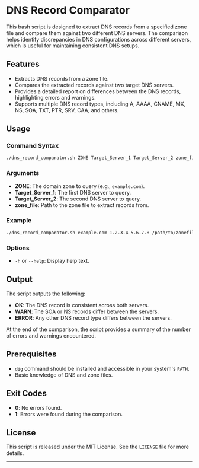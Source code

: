 # DNS Record Comparator

This bash script is designed to extract DNS records from a specified zone file and compare them against two different DNS servers. The comparison helps identify discrepancies in DNS configurations across different servers, which is useful for maintaining consistent DNS setups.

## Features

- Extracts DNS records from a zone file.
- Compares the extracted records against two target DNS servers.
- Provides a detailed report on differences between the DNS records, highlighting errors and warnings.
- Supports multiple DNS record types, including A, AAAA, CNAME, MX, NS, SOA, TXT, PTR, SRV, CAA, and others.

## Usage

### Command Syntax

```bash
./dns_record_comparator.sh ZONE Target_Server_1 Target_Server_2 zone_file
```

### Arguments

- **ZONE**: The domain zone to query (e.g., `example.com`).
- **Target_Server_1**: The first DNS server to query.
- **Target_Server_2**: The second DNS server to query.
- **zone_file**: Path to the zone file to extract records from.

### Example

```bash
./dns_record_comparator.sh example.com 1.2.3.4 5.6.7.8 /path/to/zonefile.txt
```

### Options

- `-h` or `--help`: Display help text.

## Output

The script outputs the following:

- **OK**: The DNS record is consistent across both servers.
- **WARN**: The SOA or NS records differ between the servers.
- **ERROR**: Any other DNS record type differs between the servers.

At the end of the comparison, the script provides a summary of the number of errors and warnings encountered.

## Prerequisites

- `dig` command should be installed and accessible in your system's `PATH`.
- Basic knowledge of DNS and zone files.

## Exit Codes

- **0**: No errors found.
- **1**: Errors were found during the comparison.

## License

This script is released under the MIT License. See the `LICENSE` file for more details.

---